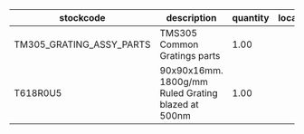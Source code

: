 |stockcode|description|quantity|location|
|---------|-----------|--------|--------|
|TM305_GRATING_ASSY_PARTS|TMS305 Common Gratings parts|1.00||
|T618R0U5|90x90x16mm. 1800g/mm Ruled Grating blazed at 500nm|1.00||
